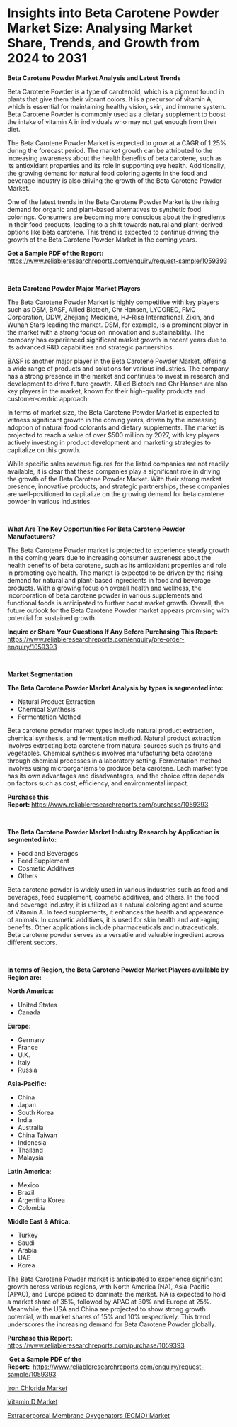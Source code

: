 <p><h1>Insights into Beta Carotene Powder Market Size: Analysing Market Share, Trends, and Growth from 2024 to 2031</h1></p><p><strong>Beta Carotene Powder Market Analysis and Latest Trends</strong></p>
<p><p>Beta Carotene Powder is a type of carotenoid, which is a pigment found in plants that give them their vibrant colors. It is a precursor of vitamin A, which is essential for maintaining healthy vision, skin, and immune system. Beta Carotene Powder is commonly used as a dietary supplement to boost the intake of vitamin A in individuals who may not get enough from their diet.</p><p>The Beta Carotene Powder Market is expected to grow at a CAGR of 1.25% during the forecast period. The market growth can be attributed to the increasing awareness about the health benefits of beta carotene, such as its antioxidant properties and its role in supporting eye health. Additionally, the growing demand for natural food coloring agents in the food and beverage industry is also driving the growth of the Beta Carotene Powder Market.</p><p>One of the latest trends in the Beta Carotene Powder Market is the rising demand for organic and plant-based alternatives to synthetic food colorings. Consumers are becoming more conscious about the ingredients in their food products, leading to a shift towards natural and plant-derived options like beta carotene. This trend is expected to continue driving the growth of the Beta Carotene Powder Market in the coming years.</p></p>
<p><strong>Get a Sample PDF of the Report:&nbsp;</strong> <a href="https://www.reliableresearchreports.com/enquiry/request-sample/1059393">https://www.reliableresearchreports.com/enquiry/request-sample/1059393</a></p>
<p>&nbsp;</p>
<p><strong>Beta Carotene Powder Major Market Players</strong></p>
<p><p>The Beta Carotene Powder Market is highly competitive with key players such as DSM, BASF, Allied Bictech, Chr Hansen, LYCORED, FMC Corporation, DDW, Zhejiang Medicine, HJ-Rise International, Zixin, and Wuhan Stars leading the market. DSM, for example, is a prominent player in the market with a strong focus on innovation and sustainability. The company has experienced significant market growth in recent years due to its advanced R&D capabilities and strategic partnerships. </p><p>BASF is another major player in the Beta Carotene Powder Market, offering a wide range of products and solutions for various industries. The company has a strong presence in the market and continues to invest in research and development to drive future growth. Allied Bictech and Chr Hansen are also key players in the market, known for their high-quality products and customer-centric approach.</p><p>In terms of market size, the Beta Carotene Powder Market is expected to witness significant growth in the coming years, driven by the increasing adoption of natural food colorants and dietary supplements. The market is projected to reach a value of over $500 million by 2027, with key players actively investing in product development and marketing strategies to capitalize on this growth.</p><p>While specific sales revenue figures for the listed companies are not readily available, it is clear that these companies play a significant role in driving the growth of the Beta Carotene Powder Market. With their strong market presence, innovative products, and strategic partnerships, these companies are well-positioned to capitalize on the growing demand for beta carotene powder in various industries.</p></p>
<p>&nbsp;</p>
<p><strong>What Are The Key Opportunities For Beta Carotene Powder Manufacturers?</strong></p>
<p><p>The Beta Carotene Powder market is projected to experience steady growth in the coming years due to increasing consumer awareness about the health benefits of beta carotene, such as its antioxidant properties and role in promoting eye health. The market is expected to be driven by the rising demand for natural and plant-based ingredients in food and beverage products. With a growing focus on overall health and wellness, the incorporation of beta carotene powder in various supplements and functional foods is anticipated to further boost market growth. Overall, the future outlook for the Beta Carotene Powder market appears promising with potential for sustained growth.</p></p>
<p><strong>Inquire or Share Your Questions If Any Before Purchasing This Report:</strong> <a href="https://www.reliableresearchreports.com/enquiry/pre-order-enquiry/1059393">https://www.reliableresearchreports.com/enquiry/pre-order-enquiry/1059393</a></p>
<p>&nbsp;</p>
<p><strong>Market Segmentation</strong></p>
<p><strong>The Beta Carotene Powder Market Analysis by types is segmented into:</strong></p>
<p><ul><li>Natural Product Extraction</li><li>Chemical Synthesis</li><li>Fermentation Method</li></ul></p>
<p><p>Beta carotene powder market types include natural product extraction, chemical synthesis, and fermentation method. Natural product extraction involves extracting beta carotene from natural sources such as fruits and vegetables. Chemical synthesis involves manufacturing beta carotene through chemical processes in a laboratory setting. Fermentation method involves using microorganisms to produce beta carotene. Each market type has its own advantages and disadvantages, and the choice often depends on factors such as cost, efficiency, and environmental impact.</p></p>
<p><strong>Purchase this Report:&nbsp;</strong><a href="https://www.reliableresearchreports.com/purchase/1059393">https://www.reliableresearchreports.com/purchase/1059393</a></p>
<p>&nbsp;</p>
<p><strong>The Beta Carotene Powder Market Industry Research by Application is segmented into:</strong></p>
<p><ul><li>Food and Beverages</li><li>Feed Supplement</li><li>Cosmetic Additives</li><li>Others</li></ul></p>
<p><p>Beta carotene powder is widely used in various industries such as food and beverages, feed supplement, cosmetic additives, and others. In the food and beverage industry, it is utilized as a natural coloring agent and source of Vitamin A. In feed supplements, it enhances the health and appearance of animals. In cosmetic additives, it is used for skin health and anti-aging benefits. Other applications include pharmaceuticals and nutraceuticals. Beta carotene powder serves as a versatile and valuable ingredient across different sectors.</p></p>
<p>&nbsp;</p>
<p><strong>In terms of Region, the Beta Carotene Powder Market Players available by Region are:</strong></p>
<p>
    <p> <strong> North America: </strong>
        <ul>
            <li>United States</li>
            <li>Canada</li>
        </ul>
        </p> 
    <p> <strong> Europe: </strong>
        <ul>
            <li>Germany</li>
            <li>France</li>
            <li>U.K.</li>
            <li>Italy</li>
            <li>Russia</li>
        </ul>
        </p> 
    <p> <strong> Asia-Pacific: </strong>
        <ul>
            <li>China</li>
            <li>Japan</li>
            <li>South Korea</li>
            <li>India</li>
            <li>Australia</li>
            <li>China Taiwan</li>
            <li>Indonesia</li>
            <li>Thailand</li>
            <li>Malaysia</li>
        </ul>
        </p> 
    <p> <strong> Latin America: </strong>
        <ul>
            <li>Mexico</li>
            <li>Brazil</li>
            <li>Argentina Korea</li>
            <li>Colombia</li>
        </ul>
        </p> 
    <p> <strong> Middle East & Africa: </strong>
        <ul>
            <li>Turkey</li>
            <li>Saudi</li>
            <li>Arabia</li>
            <li>UAE</li>
            <li>Korea</li>
        </ul>
    </p>
    </p>
<p><p>The Beta Carotene Powder market is anticipated to experience significant growth across various regions, with North America (NA), Asia-Pacific (APAC), and Europe poised to dominate the market. NA is expected to hold a market share of 35%, followed by APAC at 30% and Europe at 25%. Meanwhile, the USA and China are projected to show strong growth potential, with market shares of 15% and 10% respectively. This trend underscores the increasing demand for Beta Carotene Powder globally.</p></p>
<p><strong>Purchase this Report: </strong><a href="https://www.reliableresearchreports.com/purchase/1059393">https://www.reliableresearchreports.com/purchase/1059393</a></p>
<p>&nbsp;<strong>Get a Sample PDF of the Report:&nbsp;&nbsp;</strong><a href="https://www.reliableresearchreports.com/enquiry/request-sample/1059393">https://www.reliableresearchreports.com/enquiry/request-sample/1059393</a></p>
<p><strong></strong></p>
<p><p><a href="https://github.com/brenzgnarento/Market-Research-Report-List-1/blob/main/iron-chloride-market.md">Iron Chloride Market</a></p><p><a href="https://github.com/jerrycopelandthomaswsqd8q/Market-Research-Report-List-1/blob/main/vitamin-d-market.md">Vitamin D Market</a></p><p><a href="https://view.publitas.com/reportprime-1/extracorporeal-membrane-oxygenators-ecmo-market-research-report-reveals-the-latest-trends-and-opportunities-of-this-market-for-period-from-2023-2030/">Extracorporeal Membrane Oxygenators (ECMO) Market</a></p></p>